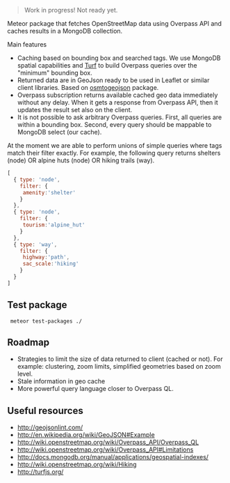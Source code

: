> Work in progress! Not ready yet.

Meteor package that fetches OpenStreetMap data using Overpass API and caches results in a MongoDB collection.

Main features

* Caching based on bounding box and searched tags. We use MongoDB spatial capabilities and [Turf](http://turfjs.org/) to build Overpass queries over the "minimum" bounding box.
* Returned data are in GeoJson ready to be used in Leaflet or similar client libraries. Based on [osmtogeojson](https://www.npmjs.com/package/osmtogeojson) package.
* Overpass subscription returns available cached geo data immediately without any delay. When it gets a response from Overpass API, then it updates the result set also on the client.
* It is not possible to ask arbitrary Overpass queries. First, all queries are within a bounding box. Second, every query should be mappable to MongoDB select (our cache).

At the moment we are able to perform unions of simple queries where tags match their filter exactly. For example, the following query returns shelters (node) OR alpine huts (node) OR hiking trails (way).

```javascript
[
  { type: 'node',
    filter: {
     amenity:'shelter'
    }
  },
  { type: 'node',
    filter: {
     tourism:'alpine_hut'
    }
  },
  { type: 'way',
    filter: {
     highway:'path',
     sac_scale:'hiking'
    }
  }
]
```

## Test package

     meteor test-packages ./

## Roadmap

* Strategies to limit the size of data returned to client (cached or not). For example: clustering, zoom limits, simplified geometries based on zoom level.
* Stale information in geo cache
* More powerful query language closer to Overpass QL.


## Useful resources

* http://geojsonlint.com/
* http://en.wikipedia.org/wiki/GeoJSON#Example
* http://wiki.openstreetmap.org/wiki/Overpass_API/Overpass_QL
* http://wiki.openstreetmap.org/wiki/Overpass_API#Limitations
* http://docs.mongodb.org/manual/applications/geospatial-indexes/
* http://wiki.openstreetmap.org/wiki/Hiking
* http://turfjs.org/
